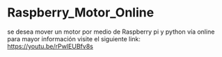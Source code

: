 # Raspberry_Motor_Online
se desea mover un motor por medio de Raspberry pi y python vía online
para mayor información visite el siguiente link: https://youtu.be/rPwIEUBfv8s
